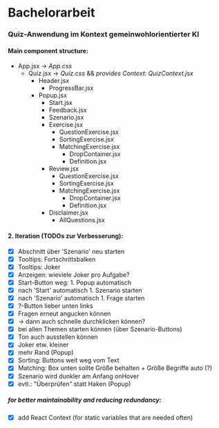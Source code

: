 # Bachelorarbeit

### Quiz-Anwendung im Kontext gemeinwohlorientierter KI

#### Main component structure:

* App.jsx -> *App.css*
    * Quiz.jsx -> *Quiz.css* && *provides Context: QuizContext.jsx*
        * Header.jsx
            * ProgressBar.jsx
        * Popup.jsx
            * Start.jsx
            * Feedback.jsx
            * Szenario.jsx
            * Exercise.jsx
                * QuestionExercise.jsx
                * SortingExercise.jsx
                * MatchingExercise.jsx
                    * DropContainer.jsx
                    * Definition.jsx
            * Review.jsx
                * QuestionExercise.jsx
                * SortingExercise.jsx
                * MatchingExercise.jsx
                    * DropContainer.jsx
                    * Definition.jsx
            * Disclaimer.jsx
                * AllQuestions.jsx


#### 2. Iteration (TODOs zur Verbesserung):

* [x] Abschnitt über 'Szenario' neu starten
* [x] Tooltips: Fortschrittsbalken
* [x] Tooltips: Joker
* [x] Anzeigen: wieviele Joker pro Aufgabe?
* [x] Start-Button weg: 1. Popup automatisch
* [x] nach 'Start' automatisch 1. Szenario starten
* [x] nach 'Szenario' automatisch 1. Frage starten
* [x] ?-Button lieber unten links
* [x] Fragen erneut angucken können
* [x] -> dann auch schnelle durchklicken können?
* [x] bei allen Themen starten können (über Szenario-Buttons)
* [x] Ton auch ausstellen können
* [x] Joker etw. kleiner
* [x] mehr Rand (Popup)
* [x] Sorting: Buttons weit weg vom Text
* [x] Matching: Box unten sollte Größe behalten + Größe Begriffe auto (?)
* [x] Szenario wird dunkler am Anfang onHover
* [x] evtl.: "Überprüfen" statt Haken (Popup)

##### for better maintainability and reducing redundancy:

* [x] add React Context (for static variables that are needed often)